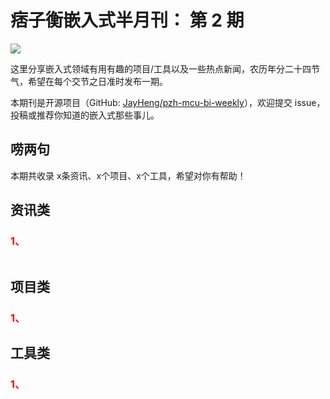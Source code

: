 # 痞子衡嵌入式半月刊： 第 2 期

![](http://henjay724.com/image/cnblogs/pzh_mcu_bi_weekly.PNG)

这里分享嵌入式领域有用有趣的项目/工具以及一些热点新闻，农历年分二十四节气，希望在每个交节之日准时发布一期。

本期刊是开源项目（GitHub: [JayHeng/pzh-mcu-bi-weekly](https://github.com/JayHeng/pzh-mcu-bi-weekly)），欢迎提交 issue，投稿或推荐你知道的嵌入式那些事儿。

## 唠两句


本期共收录 x条资讯、x个项目、x个工具，希望对你有帮助！

## 资讯类

### <font color="red">1、</font>

![]()



## 项目类

### <font color="red">1、</font>


## 工具类

### <font color="red">1、</font>




